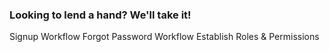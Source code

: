### Looking to lend a hand? We'll take it!

Signup Workflow
Forgot Password Workflow
Establish Roles & Permissions
